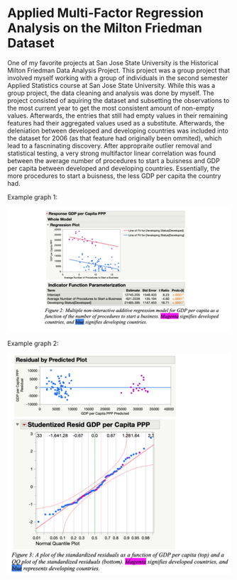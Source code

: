 # Applied Multi-Factor Regression Analysis on the Milton Friedman Dataset

One of my favorite projects at San Jose State University is the Historical Milton Friedman Data Analysis Project. 
This project was a group project that involved myself working with a group of individuals in the second semester 
Applied Statistics course at San Jose State University. While this was a group project, the data cleaning and analysis was done by myself. 
The project consisted of aquiring the dataset and subsetting the observations to the most current year to get the most 
consistent amount of non-empty values. Afterwards, the entries that still had empty values in their remaining features had 
their aggregated values used as a substitute. Afterwards, the deleniation between developed and developing countries was 
included into the dataset for 2006 (as that feature had originally been ommited), which lead to a fascninating discovery. 
After appropraite outlier removal and statistical testing, a very strong multifactor linear correlation was found between 
the average number of procedures to start a buisness and GDP per capita between developed and developing countries. 
Essentially, the more procedures to start a buisness, the less GDP per capita the country had.


Example graph 1:

![ex_1](/images/ex_1.png)

Example graph 2:

![ex_2](/images/ex_2.png)
